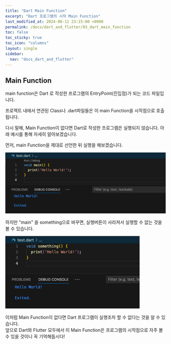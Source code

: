 ```yaml
---
title: "Dart Main Function"
excerpt: "Dart 프로그램의 시작 Main Function"
last_modified_at: 2024-08-11 23:15:00 +0900
permalink: /docs/dart_and_flutter/03_dart_main_function
toc: false
toc_sticky: true
toc_icon: "columns"
layout: single
sidebar:
  nav: "docs_dart_and_flutter"
---
```



## Main Function  

main function은 Dart 로 작성한 프로그램의 EntryPoint(진입점)가 되는 코드 파일입니다.  

프로젝트 내에서 연관된 Class나 .dart파일들은 이 main Function을 시작점으로 호출됩니다.  

다시 말해, Main Function이 없다면 Dart로 작성한 프로그램은 실행되지 않습니다. 아래 예시를 통해 자세히 알아보겠습니다.  

먼저, main Function을 제대로 선언한 뒤 실행을 해보겠습니다.  


![](/assets/images/20240121_003_001.png)


하지만 "main" 을 something으로 바꾸면, 실행버튼이 사라져서 실행할 수 없는 것을 볼 수 있습니다.  

![](/assets/images/20240121_003_002.png)

이처럼 Main Function이 없다면 Dart 프로그램이 실행조차 할 수 없다는 것을 알 수 있습니다.   
앞으로 Dart와 Flutter 모두에서 이 Main Function은 프로그램의 시작점으로 자주 볼 수 있을 것이니 꼭 기억해둡시다!  

